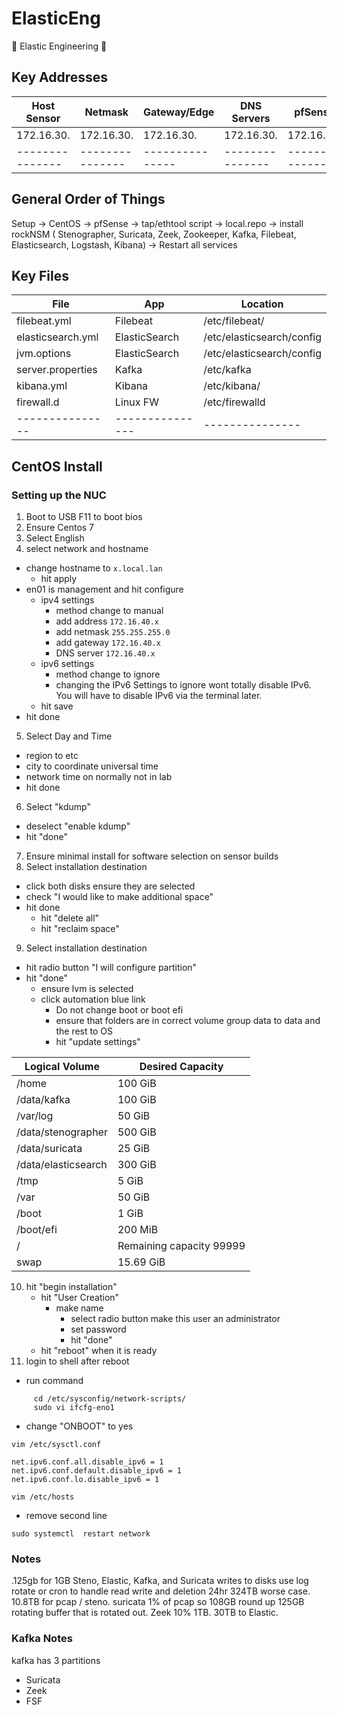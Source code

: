 # ElasticEng
:space_invader: Elastic Engineering :space_invader:



## Key Addresses
| Host Sensor | Netmask | Gateway/Edge | DNS Servers | pfSense | 
| --------------- | --------------- | --------------- | --------------- | --------------- |
| 172.16.30. | 172.16.30. | 172.16.30. |172.16.30. | 172.16.30. |
| --------------- | --------------- | --------------- | --------------- | --------------- |


## General Order of Things
Setup -> CentOS -> pfSense -> tap/ethtool script -> local.repo -> install rockNSM ( Stenographer, Suricata, Zeek, Zookeeper, Kafka, Filebeat, Elasticsearch, Logstash, Kibana) -> Restart all services

## Key Files
| File | App | Location |  
| --------------- | --------------- | --------------- | 
filebeat.yml | Filebeat | /etc/filebeat/ |
elasticsearch.yml | ElasticSearch | /etc/elasticsearch/config |
jvm.options| ElasticSearch | /etc/elasticsearch/config |
server.properties | Kafka | /etc/kafka | 
kibana.yml | Kibana | /etc/kibana/ | 
firewall.d | Linux FW | /etc/firewalld |
| --------------- | --------------- | --------------- | 


## CentOS Install

### Setting up the NUC
1. Boot to USB F11 to boot bios
2. Ensure Centos 7
3. Select English
4. select network and hostname
  - change hostname to `x.local.lan`
    - hit apply
  - en01 is management and hit configure
    - ipv4 settings
      - method change to manual
      - add address `172.16.40.x`
      - add netmask `255.255.255.0`
      - add gateway `172.16.40.x`
      - DNS server `172.16.40.x`
    - ipv6 settings
      - method change to ignore
       - changing the IPv6 Settings to ignore wont totally disable IPv6. You will have to disable IPv6 via the terminal later.
    - hit save
  - hit done  
5. Select Day and Time
  - region to etc
  - city to coordinate universal time
  - network time on normally not in lab
  - hit done
6. Select "kdump"
  - deselect "enable kdump"
  - hit "done"
7. Ensure minimal install for software selection on sensor builds
8. Select installation destination
  - click both disks ensure they are selected
  - check "I would like to make additional space"
  - hit done
    - hit "delete all"
    - hit "reclaim space"
9. Select installation destination
  - hit radio button "I will configure partition"
  - hit "done"
    - ensure lvm is selected
    - click automation blue link
      - Do not change boot or boot efi
      - ensure that folders are in correct volume group data to data and the rest to OS
      - hit "update settings"

| Logical Volume |	Desired Capacity |
| --------------- | --------------- |
 |/home |	100 GiB |
 |/data/kafka |	100 GiB |
 |/var/log |	50 GiB |
 |/data/stenographer |	500 GiB |
 |/data/suricata |	25 GiB |
 |/data/elasticsearch |	300 GiB |
 |/tmp	 |5 GiB |
 |/var |	50 GiB |
 |/boot |	1 GiB |
 |/boot/efi	 |200 MiB |
 |/	 |Remaining capacity 99999 |
 |swap	 |15.69 GiB |

10. hit "begin installation"
    - hit "User Creation"
      - make name
        - select radio button make this user an administrator
        - set password
        - hit "done"
    - hit "reboot" when it is ready
11. login to shell after reboot
  - run command
~~~
     cd /etc/sysconfig/network-scripts/
     sudo vi ifcfg-eno1     
~~~
  - change "ONBOOT" to yes


`vim /etc/sysctl.conf`
~~~
net.ipv6.conf.all.disable_ipv6 = 1
net.ipv6.conf.default.disable_ipv6 = 1
net.ipv6.conf.lo.disable_ipv6 = 1
~~~
`vim /etc/hosts`
 - remove second line

`sudo systemctl  restart network`
### Notes
.125gb for 1GB
Steno, Elastic, Kafka, and Suricata writes to disks
use log rotate or cron to handle read write and deletion 24hr
324TB worse case. 10.8TB for pcap / steno. suricata 1% of pcap so 108GB round up 125GB rotating buffer that is rotated out. Zeek 10%  1TB. 30TB to Elastic.

### Kafka Notes
kafka has 3 partitions
 - Suricata
 - Zeek
 - FSF



    
